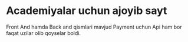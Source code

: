 # Academiyalar uchun ajoyib sayt 
Front And hamda Back and qismlari mavjud 
Payment uchun Api ham bor faqat uzilar olib qoyselar boldi. 